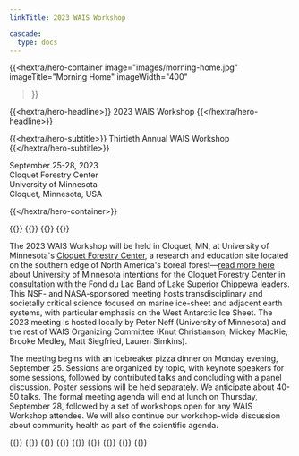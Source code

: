 ```yaml
---
linkTitle: 2023 WAIS Workshop

cascade:
  type: docs
---
```


<div class="hx:mt-6 hx:mb-6"></div>

{{<hextra/hero-container
    image="images/morning-home.jpg"
    imageTitle="Morning Home"
    imageWidth="400"
>}}


{{<hextra/hero-headline>}}
  2023 WAIS Workshop
{{</hextra/hero-headline>}}


{{<hextra/hero-subtitle>}}
  Thirtieth Annual WAIS Workshop
{{</hextra/hero-subtitle>}}

<div class="hx:mt-6 hx:mb-3">

September 25-28, 2023<br>
Cloquet Forestry Center<br>
University of Minnesota<br>
Cloquet, Minnesota, USA<br>

</div>

{{</hextra/hero-container>}}

{{<cards>}}
  {{<card link="/agendas/wais2023booklet.pdf" title="Click here for the conference booklet, including the agenda, abstracts, and directly links to recordings of each talk.">}}
  {{<card link="https://www.youtube.com/playlist?list=PLaPrVYyxSZsiNPkSpmA4Wq5y1m7ttXcBX" title="Click here to see the YouTube archive of sessions from the 2023 workshop.">}}
{{</cards>}}

The 2023 WAIS Workshop will be held in Cloquet, MN, at University of Minnesota's [Cloquet Forestry Center](https://cfc.cfans.umn.edu/), a research and education site located on the southern edge of North America's boreal forest—[read more here](./about-cfc) about University of Minnesota intentions for the Cloquet Forestry Center in consultation with the Fond du Lac Band of Lake Superior Chippewa leaders. This NSF- and NASA-sponsored meeting hosts transdisciplinary and societally critical science focused on marine ice-sheet and adjacent earth systems, with particular emphasis on the West Antarctic Ice Sheet. The 2023 meeting is hosted locally by Peter Neff (University of Minnesota) and the rest of WAIS Organizing Committee (Knut Christianson, Mickey MacKie, Brooke Medley, Matt Siegfried, Lauren Simkins). 

The meeting begins with an icebreaker pizza dinner on Monday evening, September 25. Sessions are organized by topic, with keynote speakers for some sessions, followed by contributed talks and concluding with a panel discussion. Poster sessions will be held separately. We anticipate about 40-50 talks. The formal meeting agenda will end at lunch on Thursday, September 28, followed by a set of workshops open for any WAIS Workshop attendee. We will also continue our workshop-wide discussion about community health as part of the scientific agenda.

{{<cards>}}
    {{<card link="deadlines" title="Deadlines" subtitle="See important dealines">}}
    {{<card link="registration" title="Registration" subtitle="See the registration information">}}
    {{<card link="abstract-submission" title="Abstracts" subtitle="Abstract submission information">}}
    {{<card link="travel-support" title="Early-Career Travel Support" subtitle="Information about travel support for early career researched (<5 years since PhD)">}}
    {{<card link="agenda" title="Agenda" subtitle="Preliminary information about the workshop agenda">}}
    {{<card link="travel-transportation" title="Travel & Transportation" subtitle="Some extra information to help with travel and transportation">}}
    {{<card link="presentation-guidelines" title="Presentation Guidelines" subtitle="Initial guidelines for oral and poster presentations">}}
{{</cards>}}

